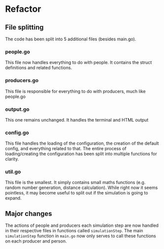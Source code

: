 # Refactor

## File splitting

The code has been split into 5 additional files (besides main.go). 

### people.go

This file now handles everything to do with people. It contains the struct definitions and related functions.

### producers.go

This file is responsible for everything to do with producers, much like people.go

### output.go

This one remains unchanged. It handles the terminal and HTML output

### config.go

This file handles the loading of the configuration, the creation of the default config, and everything related to that. The entire process of loading/creating the configuration has been split into multiple functions for clarity.

### util.go

This file is the smallest. It simply contains small maths functions (e.g. random number generation, distance calculation). While right now it seems pointless, it may become useful to split out if the simulation is going to expand.

## Major changes

The actions of people and producers each simulation step are now handled in their respective files in functions called `simulationStep`. The main `simulationStep` function in `main.go` now only serves to call these functions on each producer and person.
